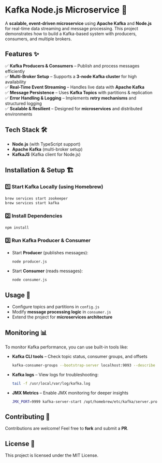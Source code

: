 # Kafka Node.js Microservice 🚀

A **scalable, event-driven microservice** using **Apache Kafka** and **Node.js** for real-time data streaming and message processing. This project demonstrates how to build a Kafka-based system with producers, consumers, and multiple brokers.

## Features ✨
✅ **Kafka Producers & Consumers** – Publish and process messages efficiently  
✅ **Multi-Broker Setup** – Supports a **3-node Kafka cluster** for high availability  
✅ **Real-Time Event Streaming** – Handles live data with **Apache Kafka**  
✅ **Message Persistence** – Uses **Kafka Topics** with partitions & replication  
✅ **Error Handling & Logging** – Implements **retry mechanisms** and structured logging  
✅ **Scalable & Resilient** – Designed for **microservices** and distributed environments  

## Tech Stack 🛠
- **Node.js** (with TypeScript support)
- **Apache Kafka** (multi-broker setup)
- **KafkaJS** (Kafka client for Node.js)

## Installation & Setup 🏗

### 1️⃣ Start Kafka Locally (using Homebrew)
```sh
brew services start zookeeper
brew services start kafka
```

### 2️⃣ Install Dependencies
```sh
npm install
```

### 3️⃣ Run Kafka Producer & Consumer
- Start **Producer** (publishes messages):  
  ```sh
  node producer.js
  ```
- Start **Consumer** (reads messages):  
  ```sh
  node consumer.js
  ```

## Usage 🎯
- Configure topics and partitions in `config.js`
- Modify **message processing logic** in `consumer.js`
- Extend the project for **microservices architecture**

## Monitoring 📊
To monitor Kafka performance, you can use built-in tools like:
- **Kafka CLI tools** – Check topic status, consumer groups, and offsets
  ```sh
  kafka-consumer-groups --bootstrap-server localhost:9093 --describe --group my-group
  ```
- **Kafka logs** – View logs for troubleshooting:
  ```sh
  tail -f /usr/local/var/log/kafka.log
  ```
- **JMX Metrics** – Enable JMX monitoring for deeper insights
  ```sh
  JMX_PORT=9999 kafka-server-start /opt/homebrew/etc/kafka/server.properties
  ```

## Contributing 🤝
Contributions are welcome! Feel free to **fork** and submit a **PR**.

## License 📜
This project is licensed under the MIT License.
